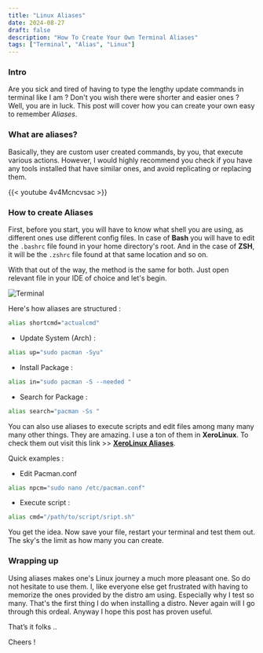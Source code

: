 ```yaml
---
title: "Linux Aliases"
date: 2024-08-27
draft: false
description: "How To Create Your Own Terminal Aliases"
tags: ["Terminal", "Alias", "Linux"]
---
```

### Intro

Are you sick and tired of having to type the lengthy update commands in terminal like I am ? Don't you wish there were shorter and easier ones ? Well, you are in luck. This post will cover how you can create your own easy to remember *Aliases*.

### What are aliases?

Basically, they are custom user created commands, by you, that execute various actions. However, I would highly recommend you check if you have any tools installed that have similar ones, and avoid replicating or replacing them.

{{< youtube 4v4Mcncvsac >}}

### How to create Aliases

First, before you start, you will have to know what shell you are using, as different ones use different config files. In case of **Bash** you will have to edit the `.bashrc` file found in your home directory's root. And in the case of **ZSH**, it will be the `.zshrc` file found at that same location and so on.

With that out of the way, the method is the same for both. Just open relevant file in your IDE of choice and let's begin.

![Terminal](https://i.imgur.com/Ks6e0Mn.png)

Here's how aliases are structured :

```Bash
alias shortcmd="actualcmd"
```

- Update System (Arch) :

```Bash
alias up="sudo pacman -Syu"
```

- Install Package :

```Bash
alias in="sudo pacman -S --needed "
```

- Search for Package :

```Bash
alias search="pacman -Ss "
```

You can also use aliases to execute scripts and edit files among many many many other things. They are amazing. I use a ton of them in **XeroLinux**. To check them out visit this link >> [**XeroLinux Aliases**](https://github.com/xerolinux/xero-fixes/blob/main/conf/.bashrc).

Quick examples :

- Edit Pacman.conf

```Bash
alias npcm="sudo nano /etc/pacman.conf"
```

- Execute script :

```Bash
alias cmd="/path/to/script/sript.sh"
```

You get the idea. Now save your file, restart your terminal and test them out. The sky's the limit as how many you can create.

### Wrapping up

Using aliases makes one's Linux journey a much more pleasant one. So do not hesitate to use them. I, like everyone else get frustrated with having to memorize the ones provided by the distro am using. Especially why I test so many. That's the first thing I do when installing a distro. Never again will I go through this ordeal. Anyway I hope this post has proven useful.

That’s it folks ..

Cheers !
